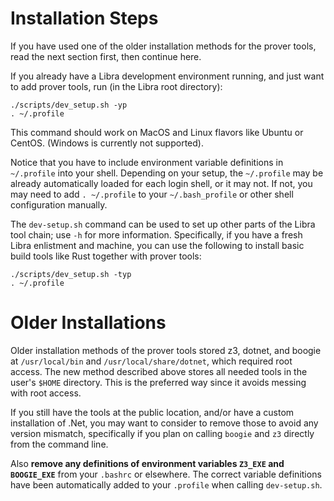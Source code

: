 # Installation Steps

If you have used one of the older installation methods for the prover tools, read the next section first, then
continue here.

If you already have a Libra development environment running, and just want to add prover tools,
run (in the Libra root directory):

```shell script
./scripts/dev_setup.sh -yp
. ~/.profile
```

This command should work on MacOS and Linux flavors like Ubuntu or CentOS. (Windows is currently not supported).

Notice that you have to include environment variable definitions in `~/.profile` into your shell. Depending on your
setup, the  `~/.profile` may be already automatically loaded for each login shell, or it may not. If not, you may
need to add `. ~/.profile` to your `~/.bash_profile` or other shell configuration manually.

The `dev-setup.sh` command can be used to set up other parts of the Libra tool chain; use `-h` for more information.
Specifically, if you have a fresh Libra enlistment and machine, you can use the following to install basic build
tools like Rust together with prover tools:

```shell script
./scripts/dev_setup.sh -typ
. ~/.profile
```


# Older Installations

Older installation methods of the prover tools stored z3, dotnet, and boogie at `/usr/local/bin` and
`/usr/local/share/dotnet`, which required root access. The new method described above stores all needed
tools in the user's `$HOME` directory. This is the preferred way since it avoids messing with root access.

If you still have the tools at the public location, and/or have a custom installation of .Net, you may want
to consider to remove those to avoid any version mismatch, specifically if you plan on calling `boogie` and `z3`
directly from the command line.

Also **remove any definitions of environment variables `Z3_EXE` and `BOOGIE_EXE`** from your `.bashrc` or elsewhere.
The correct variable definitions have been automatically added to your `.profile` when calling `dev-setup.sh`.
